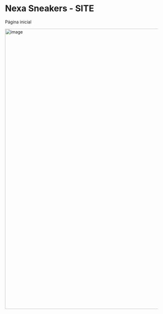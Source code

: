 # Nexa Sneakers - SITE

<p>Página inicial</p>
<img width="1907" height="924" alt="image" src="https://github.com/user-attachments/assets/c8b11879-06a2-4d34-83bc-b8562bd65199" />
